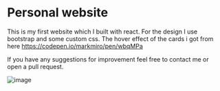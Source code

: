 # Personal website

This is my first website which I built with react. 
For the design I use bootstrap and some custom css. 
The hover effect of the cards i got from here https://codepen.io/markmiro/pen/wbqMPa

If you have any suggestions for improvement feel free to contact me or open a pull request.

![image](https://github.com/MaximFiedler/about-me/assets/114857048/1d66e23d-0f68-4484-9f72-2320f8435b64)
